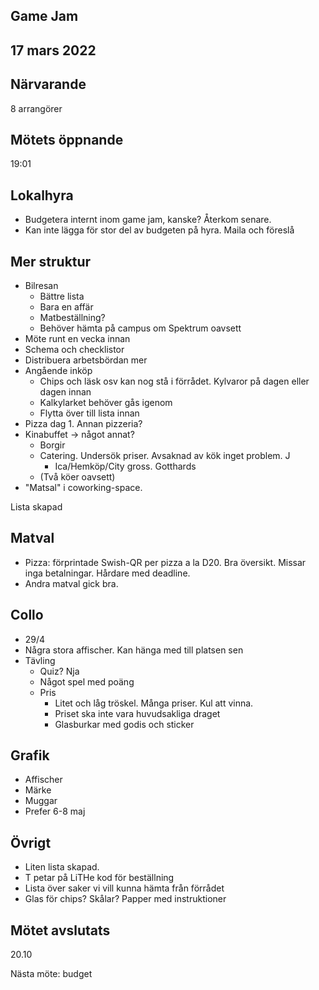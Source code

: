 ## Game Jam
## 17 mars 2022

## Närvarande

8 arrangörer

## Mötets öppnande

19:01

## Lokalhyra

- Budgetera internt inom game jam, kanske? Återkom senare.
- Kan inte lägga för stor del av budgeten på hyra. Maila och föreslå <REDACTED>

## Mer struktur

- Bilresan
  - Bättre lista
  - Bara en affär
  - Matbeställning?
  - Behöver hämta på campus om Spektrum oavsett
- Möte runt en vecka innan
- Schema och checklistor
- Distribuera arbetsbördan mer
- Angående inköp
  - Chips och läsk osv kan nog stå i förrådet. Kylvaror på dagen eller dagen innan
  - Kalkylarket behöver gås igenom
  - Flytta över till lista innan
- Pizza dag 1. Annan pizzeria?
- Kinabuffet -> något annat?
  - Borgir
  - Catering. Undersök priser. Avsaknad av kök inget problem. J
    - Ica/Hemköp/City gross. Gotthards
  - (Två köer oavsett)
- "Matsal" i coworking-space.

Lista skapad

## Matval

- Pizza: förprintade Swish-QR per pizza a la D20. Bra översikt. Missar inga
  betalningar. Hårdare med deadline.
- Andra matval gick bra.

## Collo

- 29/4
- Några stora affischer. Kan hänga med till platsen sen
- Tävling
  - Quiz? Nja
  - Något spel med poäng
  - Pris
    - Litet och låg tröskel. Många priser. Kul att vinna.
    - Priset ska inte vara huvudsakliga draget
    - Glasburkar med godis och sticker

## Grafik

- Affischer
- Märke
- Muggar
- Prefer 6-8 maj

## Övrigt

- Liten lista skapad.
- T petar på LiTHe kod för beställning
- Lista över saker vi vill kunna hämta från förrådet
- Glas för chips? Skålar? Papper med instruktioner

## Mötet avslutats

20.10

Nästa möte: budget
